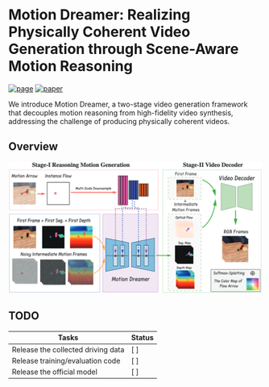 # Motion Dreamer: Realizing Physically Coherent Video Generation through Scene-Aware Motion Reasoning


[![page](https://img.shields.io/badge/page-visit-blue?style=for-the-badge)](https://envision-research.github.io/MotionDreamer/)
[![paper](https://img.shields.io/badge/paper-view-blue?style=for-the-badge)](https://arxiv.org/abs/2412.00547)


We introduce Motion Dreamer, a two-stage video generation framework that decouples motion reasoning from high-fidelity video synthesis, addressing the challenge of producing physically coherent videos.

## Overview
![overview](static/overview.png "Hover Title")


## TODO

| Tasks |     Status    |
|---------------------------------------|---------------|
| Release the collected driving data     | [ ] |
| Release training/evaluation code       | [ ] |
| Release the official model             | [ ] |

